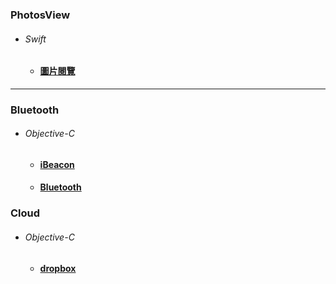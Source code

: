 ### PhotosView  
*  ###### Swift
   *  #### [圖片閱覽][photoView]
[photoView]:https://github.com/ZihCiLai/PhotosView/
***
### Bluetooth  
*  ###### Objective-C
   *  #### [iBeacon][beacon]
   *  #### [Bluetooth][ble]
[beacon]:https://github.com/ZihCiLai/iBeacon/
[ble]:https://github.com/ZihCiLai/bluetooth/
### Cloud
*  ###### Objective-C
   *  #### [dropbox][dropbox]
[dropbox]:https://github.com/ZihCiLai/dropbox/
